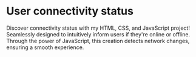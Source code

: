 # User connectivity status
Discover connectivity status with my HTML, CSS, and JavaScript project! Seamlessly designed to intuitively inform users if they're online or offline. Through the power of JavaScript, this creation detects network changes, ensuring a smooth experience.
